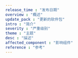 ```yaml
---
release_time : "发布日期"
overview : "概述"
update_pack : "更新的软件包"
intro : "简介"
severity : "严重级别"
theme : "主题"
desc : "描述"
affected_component : "影响组件"
reference : "参考"
---
```


<script setup lang="ts">
  import TheSecurityAdvisoriesDetail from "@/views/security/advisories/detail/TheSecurityAdvisoriesDetail.vue"
</script>

<TheSecurityAdvisoriesDetail />
